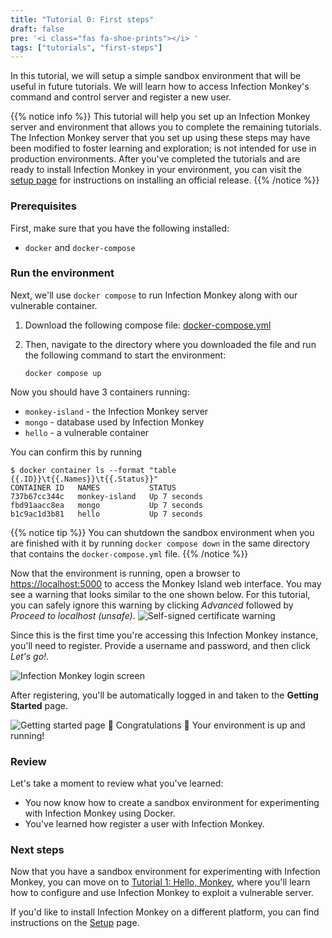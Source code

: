 ```yaml
---
title: "Tutorial 0: First steps"
draft: false
pre: '<i class="fas fa-shoe-prints"></i> '
tags: ["tutorials", "first-steps"]
---
```


In this tutorial, we will setup a simple sandbox environment that will be
useful in future tutorials. We will learn how to access Infection Monkey's
command and control server and register a new user.

{{% notice info %}}
This tutorial will help you set up an Infection Monkey server and environment
that allows you to complete the remaining tutorials. The Infection Monkey
server that you set up using these steps may have been modified to foster
learning and exploration; is not intended for use in production environments.
After you've completed the tutorials and are ready to install Infection Monkey
in your environment, you can visit the [setup page](../setup/) for instructions
on installing an official release.
{{% /notice %}}

### Prerequisites
First, make sure that you have the following installed:
- `docker` and `docker-compose`

### Run the environment
Next, we'll use `docker compose` to run Infection Monkey along with our
vulnerable container.

1. Download the following compose file:
   [docker-compose.yml](docker/docker-compose.yaml)

2. Then, navigate to the directory where you downloaded the file and run the
   following command to start the environment:

   ```
   docker compose up
   ```

Now you should have 3 containers running:
- `monkey-island` - the Infection Monkey server
- `mongo` - database used by Infection Monkey
- `hello` - a vulnerable container

You can confirm this by running
```
$ docker container ls --format "table {{.ID}}\t{{.Names}}\t{{.Status}}"
CONTAINER ID   NAMES           STATUS
737b67cc344c   monkey-island   Up 7 seconds
fbd91aacc8ea   mongo           Up 7 seconds
b1c9ac1d3b81   hello           Up 7 seconds
```

{{% notice tip %}}
You can shutdown the sandbox environment when you are finished with it by
running `docker compose down` in the same directory that contains the
`docker-compose.yml` file.
{{% /notice %}}

Now that the environment is running, open a browser to
[https://localhost:5000](https://localhost:5000) to access the Monkey Island
web interface. You may see a warning that looks similar to the one shown below.
For this tutorial, you can safely ignore this warning by clicking _Advanced_
followed by _Proceed to localhost (unsafe)_. ![Self-signed certificate
warning](../../images/tutorials/first-steps/010-certificate.jpg)

Since this is the first time you're accessing this Infection
Monkey instance, you'll need to register. Provide a username and password, and
then click _Let's go!_.

![Infection Monkey login
screen](../../images/tutorials/first-steps/020-registration-page.jpg)

After registering, you'll be automatically logged in and taken to the **Getting
Started** page.

![Getting started
page](../../images/tutorials/first-steps/030-getting-started-page.jpg)
🎉 Congratulations 🎉 Your environment is up and running!

### Review
Let's take a moment to review what you've learned:
- You now know how to create a sandbox environment for experimenting with
  Infection Monkey using Docker.
- You've learned how register a user with Infection Monkey.


### Next steps
Now that you have a sandbox environment for experimenting with Infection
Monkey, you can move on to [Tutorial 1: Hello, Monkey](../hello-monkey), where
you'll learn how to configure and use Infection Monkey to exploit a vulnerable
server.

If you'd like to install Infection Monkey on a different platform, you can find
instructions on the [Setup](../../setup) page.
